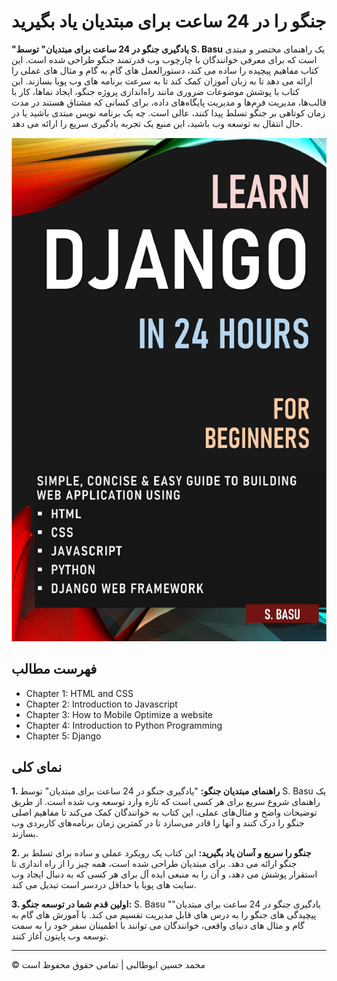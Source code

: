 <!-- ©©©©©©©©©©©©©©©©©©©©©©©© All Rights Are Reserved By Muhammad Husain Abootalebi ©©©©©©©©©©©©©©©©©©©©©©©©©©©©©©©©©© -->

# جنگو را در 24 ساعت برای مبتدیان یاد بگیرید

**"یادگیری جنگو در 24 ساعت برای مبتدیان" توسط S. Basu** یک راهنمای مختصر و مبتدی است که برای معرفی خوانندگان با چارچوب وب قدرتمند جنگو طراحی شده است. این کتاب مفاهیم پیچیده را ساده می کند، دستورالعمل های گام به گام و مثال های عملی را ارائه می دهد تا به زبان آموزان کمک کند تا به سرعت برنامه های وب پویا بسازند. این کتاب با پوشش موضوعات ضروری مانند راه‌اندازی پروژه جنگو، ایجاد نماها، کار با قالب‌ها، مدیریت فرم‌ها و مدیریت پایگاه‌های داده، برای کسانی که مشتاق هستند در مدت زمان کوتاهی بر جنگو تسلط پیدا کنند، عالی است. چه یک برنامه نویس مبتدی باشید یا در حال انتقال به توسعه وب باشید، این منبع یک تجربه یادگیری سریع را ارائه می دهد.

![1 - Learn Django in 24 hours](../../assets/Books/Book%20Covers/1%20-%20Learn%20Django%20in%2024%20hours.webp)

## فهرست مطالب

- Chapter 1: HTML and CSS
- Chapter 2: Introduction to Javascript
- Chapter 3: How to Mobile Optimize a website
- Chapter 4: Introduction to Python Programming
- Chapter 5: Django

## نمای کلی

**1. راهنمای مبتدیان جنگو:**
"یادگیری جنگو در 24 ساعت برای مبتدیان" توسط S. Basu یک راهنمای شروع سریع برای هر کسی است که تازه وارد توسعه وب شده است. از طریق توضیحات واضح و مثال‌های عملی، این کتاب به خوانندگان کمک می‌کند تا مفاهیم اصلی جنگو را درک کنند و آنها را قادر می‌سازد تا در کمترین زمان برنامه‌های کاربردی وب بسازند.

**2. جنگو را سریع و آسان یاد بگیرید:**
این کتاب یک رویکرد عملی و ساده برای تسلط بر جنگو ارائه می دهد. برای مبتدیان طراحی شده است، همه چیز را از راه اندازی تا استقرار پوشش می دهد، و آن را به منبعی ایده آل برای هر کسی که به دنبال ایجاد وب سایت های پویا با حداقل دردسر است تبدیل می کند.

**3. اولین قدم شما در توسعه جنگو:**
S. Basu "یادگیری جنگو در 24 ساعت برای مبتدیان" پیچیدگی های جنگو را به درس های قابل مدیریت تقسیم می کند. با آموزش های گام به گام و مثال های دنیای واقعی، خوانندگان می توانند با اطمینان سفر خود را به سمت توسعه وب پایتون آغاز کنند.

---

© محمد حسین ابوطالبی | تمامی حقوق محفوظ است

<!-- ©©©©©©©©©©©©©©©©©©©©©©©© All Rights Are Reserved By Muhammad Husain Abootalebi ©©©©©©©©©©©©©©©©©©©©©©©©©©©©©©©©©© -->
